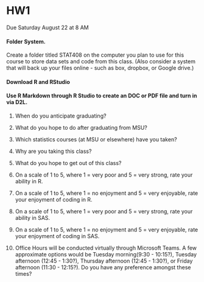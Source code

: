 # HW1

Due Saturday August 22 at 8 AM

####  Folder System.
Create a folder titled STAT408 on the computer you plan to use for this course to store data sets and code from this class. (Also consider a system that will back up your files online - such as box, dropbox, or Google drive.)

####  Download R and RStudio

####  Use R Markdown through R Studio to create an DOC or PDF file and turn in via D2L.
1. When do you anticipate graduating?

2. What do you hope to do after graduating from MSU?

3. Which statistics courses (at MSU or elsewhere) have you taken?
 
4. Why are you taking this class?

5. What do you hope to get out of this class?

6. On a scale of 1 to 5, where 1 = very poor and 5 = very strong, rate your ability in R.

7. On a scale of 1 to 5, where 1 = no enjoyment  and 5 = very enjoyable, rate your enjoyment of coding in R.

8. On a scale of 1 to 5, where 1 = very poor and 5 = very strong, rate your ability in SAS.

9. On a scale of 1 to 5, where 1 = no enjoyment  and 5 = very enjoyable, rate your enjoyment of coding in SAS.

10. Office Hours will be conducted virtually through Microsoft Teams. A few approximate options would be Tuesday morning(9:30 - 10:15?), Tuesday afternoon (12:45 - 1:30?), Thursday afternoon (12:45 - 1:30?), or Friday afternoon (11:30 - 12:15?). Do you have any preference amongst these times?
